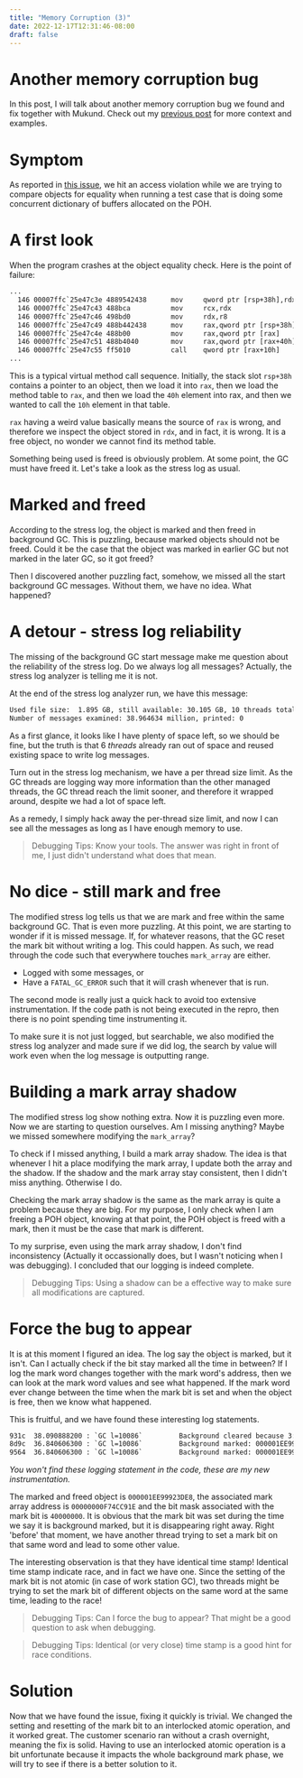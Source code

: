 ```yaml
---
title: "Memory Corruption (3)"
date: 2022-12-17T12:31:46-08:00
draft: false
---
```


# Another memory corruption bug
In this post, I will talk about another memory corruption bug we found and fix together with Mukund. Check out my [previous post](/posts/memory-corruption-2) for more context and examples. 

# Symptom
As reported in [this issue](https://github.com/dotnet/runtime/issues/76929), we hit an access violation while we are trying to compare objects for equality when running a test case that is doing some concurrent dictionary of buffers allocated on the POH.

# A first look
When the program crashes at the object equality check. Here is the point of failure:

```txt
...
  146 00007ffc`25e47c3e 4889542438      mov     qword ptr [rsp+38h],rdx
  146 00007ffc`25e47c43 488bca          mov     rcx,rdx
  146 00007ffc`25e47c46 498bd0          mov     rdx,r8
  146 00007ffc`25e47c49 488b442438      mov     rax,qword ptr [rsp+38h]
  146 00007ffc`25e47c4e 488b00          mov     rax,qword ptr [rax]
  146 00007ffc`25e47c51 488b4040        mov     rax,qword ptr [rax+40h]
  146 00007ffc`25e47c55 ff5010          call    qword ptr [rax+10h]       <<< rax is abababababababab, obviously bad
...
```

This is a typical virtual method call sequence. Initially, the stack slot `rsp+38h` contains a pointer to an object, then we load it into `rax`, then we load the method table to `rax`, and then we load the `40h` element into rax, and then we wanted to call the `10h` element in that table.

`rax` having a weird value basically means the source of `rax` is wrong, and therefore we inspect the object stored in `rdx`, and in fact, it is wrong. It is a free object, no wonder we cannot find its method table.

Something being used is freed is obviously problem. At some point, the GC must have freed it. Let's take a look as the stress log as usual.

# Marked and freed
According to the stress log, the object is marked and then freed in background GC. This is puzzling, because marked objects should not be freed. Could it be the case that the object was marked in earlier GC but not marked in the later GC, so it got freed?

Then I discovered another puzzling fact, somehow, we missed all the start background GC messages. Without them, we have no idea. What happened?

# A detour - stress log reliability
The missing of the background GC start message make me question about the reliability of the stress log. Do we always log all messages? Actually, the stress log analyzer is telling me it is not.

At the end of the stress log analyzer run, we have this message:

```txt
Used file size:  1.895 GB, still available: 30.105 GB, 10 threads total, 6 overwrote earlier messages
Number of messages examined: 38.964634 million, printed: 0
```

As a first glance, it looks like I have plenty of space left, so we should be fine, but the truth is that 6 *threads* already ran out of space and reused existing space to write log messages.

Turn out in the stress log mechanism, we have a per thread size limit. As the GC threads are logging way more information than the other managed threads, the GC thread reach the limit sooner, and therefore it wrapped around, despite we had a lot of space left.

As a remedy, I simply hack away the per-thread size limit, and now I can see all the messages as long as I have enough memory to use.

> Debugging Tips: Know your tools. The answer was right in front of me, I just didn't understand what does that mean.

# No dice - still mark and free
The modified stress log tells us that we are mark and free within the same background GC. That is even more puzzling. At this point, we are starting to wonder if it is missed message. If, for whatever reasons, that the GC reset the mark bit without writing a log. This could happen. As such, we read through the code such that everywhere touches `mark_array` are either.

- Logged with some messages, or
- Have a `FATAL_GC_ERROR` such that it will crash whenever that is run.

The second mode is really just a quick hack to avoid too extensive instrumentation. If the code path is not being executed in the repro, then there is no point spending time instrumenting it.

To make sure it is not just logged, but searchable, we also modified the stress log analyzer and made sure if we did log, the search by value will work even when the log message is outputting range.

# Building a mark array shadow
The modified stress log show nothing extra. Now it is puzzling even more. Now we are starting to question ourselves. Am I missing anything? Maybe we missed somewhere modifying the `mark_array`?

To check if I missed anything, I build a mark array shadow. The idea is that whenever I hit a place modifying the mark array, I update both the array and the shadow. If the shadow and the mark array stay consistent, then I didn't miss anything. Otherwise I do.

Checking the mark array shadow is the same as the mark array is quite a problem because they are big. For my purpose, I only check when I am freeing a POH object, knowing at that point, the POH object is freed with a mark, then it must be the case that mark is different.

To my surprise, even using the mark array shadow, I don't find inconsistency (Actually it occassionally does, but I wasn't noticing when I was debugging). I concluded that our logging is indeed complete.

> Debugging Tips: Using a shadow can be a effective way to make sure all modifications are captured.

# Force the bug to appear
It is at this moment I figured an idea. The log say the object is marked, but it isn't. Can I actually check if the bit stay marked all the time in between? If I log the mark word changes together with the mark word's address, then we can look at the mark word values and see what happened. If the mark word ever change between the time when the mark bit is set and when the object is free, then we know what happened.

This is fruitful, and we have found these interesting log statements.

```txt
931c  38.090888200 : `GC l=10086`         Background cleared because 3: 000001EE99923C08 00000000F74CC91E 1 15555554 15555554
8d9c  36.840606300 : `GC l=10086`         Background marked: 000001EE99923DE8 00000000F74CC91E 40000000 45555555 45555555
9564  36.840606300 : `GC l=10086`         Background marked: 000001EE99923DC8 00000000F74CC91E 10000000 15555555 15555555
```

*You won't find these logging statement in the code, these are my new instrumentation.*

The marked and freed object is `000001EE99923DE8`, the associated mark array address is `00000000F74CC91E` and the bit mask associated with the mark bit is `40000000`. It is obvious that the mark bit was set during the time we say it is background marked, but it is disappearing right away. Right 'before' that moment, we have another thread trying to set a mark bit on that same word and lead to some other value. 

The interesting observation is that they have identical time stamp! Identical time stamp indicate race, and in fact we have one. Since the setting of the mark bit is not atomic (in case of work station GC), two threads might be trying to set the mark bit of different objects on the same word at the same time, leading to the race!

> Debugging Tips: Can I force the bug to appear? That might be a good question to ask when debugging.

> Debugging Tips: Identical (or very close) time stamp is a good hint for race conditions.

# Solution
Now that we have found the issue, fixing it quickly is trivial. We changed the setting and resetting of the mark bit to an interlocked atomic operation, and it worked great. The customer scenario ran without a crash overnight, meaning the fix is solid. Having to use an interlocked atomic operation is a bit unfortunate because it impacts the whole background mark phase, we will try to see if there is a better solution to it.
